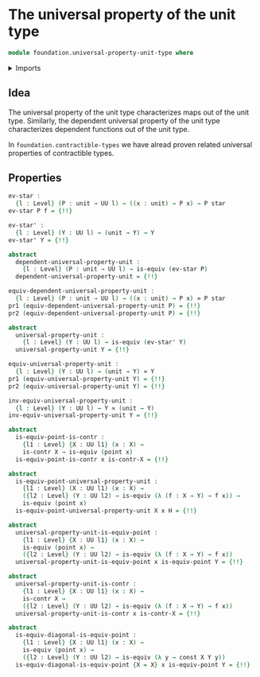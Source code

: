 # The universal property of the unit type

```agda
module foundation.universal-property-unit-type where
```

<details><summary>Imports</summary>

```agda
open import foundation.contractible-types
open import foundation.dependent-pair-types
open import foundation.unit-type
open import foundation.universal-property-equivalences
open import foundation.universe-levels

open import foundation-core.constant-maps
open import foundation-core.equivalences
open import foundation-core.homotopies
open import foundation-core.precomposition-functions
```

</details>

## Idea

The universal property of the unit type characterizes maps out of the unit type.
Similarly, the dependent universal property of the unit type characterizes
dependent functions out of the unit type.

In `foundation.contractible-types` we have alread proven related universal
properties of contractible types.

## Properties

```agda
ev-star :
  {l : Level} (P : unit → UU l) → ((x : unit) → P x) → P star
ev-star P f = {!!}

ev-star' :
  {l : Level} (Y : UU l) → (unit → Y) → Y
ev-star' Y = {!!}

abstract
  dependent-universal-property-unit :
    {l : Level} (P : unit → UU l) → is-equiv (ev-star P)
  dependent-universal-property-unit = {!!}

equiv-dependent-universal-property-unit :
  {l : Level} (P : unit → UU l) → ((x : unit) → P x) ≃ P star
pr1 (equiv-dependent-universal-property-unit P) = {!!}
pr2 (equiv-dependent-universal-property-unit P) = {!!}

abstract
  universal-property-unit :
    {l : Level} (Y : UU l) → is-equiv (ev-star' Y)
  universal-property-unit Y = {!!}

equiv-universal-property-unit :
  {l : Level} (Y : UU l) → (unit → Y) ≃ Y
pr1 (equiv-universal-property-unit Y) = {!!}
pr2 (equiv-universal-property-unit Y) = {!!}

inv-equiv-universal-property-unit :
  {l : Level} (Y : UU l) → Y ≃ (unit → Y)
inv-equiv-universal-property-unit Y = {!!}

abstract
  is-equiv-point-is-contr :
    {l1 : Level} {X : UU l1} (x : X) →
    is-contr X → is-equiv (point x)
  is-equiv-point-is-contr x is-contr-X = {!!}

abstract
  is-equiv-point-universal-property-unit :
    {l1 : Level} (X : UU l1) (x : X) →
    ({l2 : Level} (Y : UU l2) → is-equiv (λ (f : X → Y) → f x)) →
    is-equiv (point x)
  is-equiv-point-universal-property-unit X x H = {!!}

abstract
  universal-property-unit-is-equiv-point :
    {l1 : Level} {X : UU l1} (x : X) →
    is-equiv (point x) →
    ({l2 : Level} (Y : UU l2) → is-equiv (λ (f : X → Y) → f x))
  universal-property-unit-is-equiv-point x is-equiv-point Y = {!!}

abstract
  universal-property-unit-is-contr :
    {l1 : Level} {X : UU l1} (x : X) →
    is-contr X →
    ({l2 : Level} (Y : UU l2) → is-equiv (λ (f : X → Y) → f x))
  universal-property-unit-is-contr x is-contr-X = {!!}

abstract
  is-equiv-diagonal-is-equiv-point :
    {l1 : Level} {X : UU l1} (x : X) →
    is-equiv (point x) →
    ({l2 : Level} (Y : UU l2) → is-equiv (λ y → const X Y y))
  is-equiv-diagonal-is-equiv-point {X = X} x is-equiv-point Y = {!!}
```
